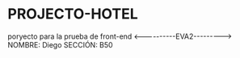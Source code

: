 # PROJECTO-HOTEL
poryecto para la prueba de front-end
<----------EVA2--------->
NOMBRE: Diego
SECCIÓN: B50
